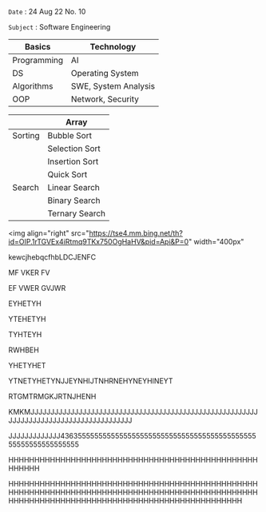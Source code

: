 `Date` : 24 Aug 22 No. 10

`Subject` : Software Engineering

|Basics |Technology|                               
|-------|-----------|                              
|Programming|AI     |                              
|DS|Operating System|                              
|Algorithms|SWE, System Analysis|                  
|OOP|Network, Security|

|       |Array|
|-------|-----|
|Sorting|Bubble Sort|
|      |Selection Sort|
|      |Insertion Sort|
|      |Quick Sort|
|Search|Linear Search|
|      |Binary Search|
|      |Ternary Search|

 <img align="right" src="https://tse4.mm.bing.net/th?id=OIP.1rTGVEx4iRtmq9TKx750OgHaHV&pid=Api&P=0"  width="400px"</p>
 
 kewcjhebqcfhbLDCJENFC
 
 MF VKER FV
 
 EF VWER GVJWR
 
 EYHETYH
 
 YTEHETYH
 
 TYHTEYH
 
 RWHBEH
 
 YHETYHET
 
 YTNETYHETYNJJEYNHIJTNHRNEHYNEYHINEYT
 
 RTGMTRMGKJRTNJHENH
 
 KMKMJJJJJJJJJJJJJJJJJJJJJJJJJJJJJJJJJJJJJJJJJJJJJJJJJJJJJJJJJJJJJJJJJJJJJJJJJJJJJJJJJJJJJJJJ
 
 JJJJJJJJJJJJJ4363555555555555555555555555555555555555555555555555555555555555
 
 HHHHHHHHHHHHHHHHHHHHHHHHHHHHHHHHHHHHHHHHHHHHHHHHHHHHHH
 
 HHHHHHHHHHHHHHHHHHHHHHHHHHHHHHHHHHHHHHHHHHHHHHHHHHHHHHHHHHHHHHHHHHHHHHHHHHHHHHHHHHHHHHHHHHHHHHHHHHHHHHHHHHHHHHHHHHHHHHHHHHHHHHHHHHHHHHHHHHHHH
 

